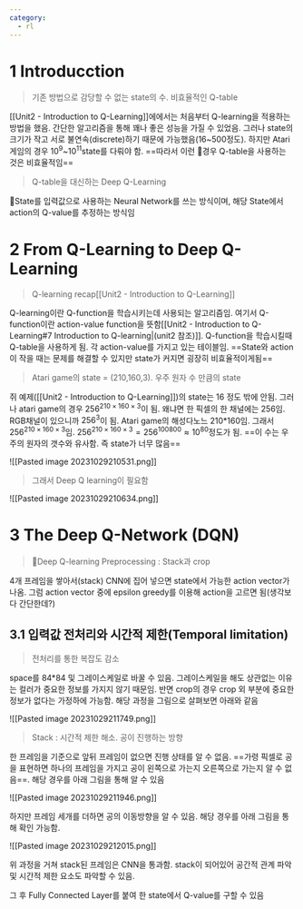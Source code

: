 ```yaml
---
category:
  - rl
---
```


# 1 Introducction
> 기존 방법으로 감당할 수 없는 state의 수. 비효율적인 Q-table

[[Unit2 - Introduction to Q-Learning]]에에서는 처음부터 Q-learning을 적용하는 방법을 했음. 간단한 알고리즘을 통해 꽤나 좋은 성능을 가질 수 있었음. 그러나 state의 크기가 작고 서로 불연속(discrete)하기 때문에 가능했음(16~500정도). 하지만 Atari 게임의 경우 $10^9$\~$10^{11}$state를 다뤄야 함. ==따라서 이런 경우 Q-table을 사용하는 것은 비효율적임==

> Q-table을 대신하는 Deep Q-Learning

State를 입력값으로 사용하는 Neural Network를 쓰는 방식이며, 해당 State에서 action의 Q-value를 추정하는 방식임

# 2 From Q-Learning to Deep Q-Learning

> Q-learning recap[[Unit2 - Introduction to Q-Learning]]

Q-learning이란 Q-function을 학습시키는데 사용되는 알고리즘임. 여기서 Q-function이란 action-value function을 뜻함[[Unit2 - Introduction to Q-Learning#7 Introduction to Q-learning|(unit2 참조)]]. Q-function을 학습시킬때 Q-table을 사용하게 됨. 각 action-value를 가지고 있는 테이블임. ==State와 action이 작을 때는 문제를 해결할 수 있지만 state가 커지면 굉장히 비효율적이게됨==

> Atari game의 state = (210,160,3). 우주 원자 수 만큼의 state

쥐 예제([[Unit2 - Introduction to Q-Learning]])의 state는 16 정도 밖에 안됨. 그러나 atari game의 경우
$256^{210\times160\times3}$이 됨. 왜냐면 한 픽셀의 한 채널에는 256임. RGB채널이 있으니까 $256^3$이 됨. Atari game의 해성다노느 210\*160임. 그래서 $256^{210\times160\times3}$임. $256^{210\times160\times3} = 256^{100800} \approx 10^{80}$정도가 됨. ==이 수는 우주의 원자의 갯수와 유사함. 즉 state가 너무 많음==

![[Pasted image 20231029210531.png]]

> 그래서 Deep Q learning이 필요함

![[Pasted image 20231029210634.png]]

# 3 The Deep Q-Network (DQN)
> Deep Q-learning Preprocessing : Stack과 crop

4개 프레임을 쌓아서(stack) CNN에 집어 넣으면 state에서 가능한 action vector가 나옴. 그럼 action vector 중에 epsilon greedy를 이용해 action을 고르면 됨(생각보다 간단한데?)

## 3.1 입력값 전처리와 시간적 제한(Temporal limitation)
> 전처리를 통한 복잡도 감소

space를 84\*84 및 그레이스케일로 바꿀 수 있음. 그레이스케일을 해도 상관없는 이유는 컬러가 중요한 정보를 가지지 않기 때문임. 반면 crop의 경우 crop 외 부분에 중요한 정보가 없다는 가정하에 가능함. 해당 과정을 그림으로 살펴보면 아래와 같음

![[Pasted image 20231029211749.png]]

> Stack : 시간적 제한 해소. 공이 진행하는 방향

한 프레임을 기준으로 앞뒤 프레임이 없으면 진행 상태를 알 수 없음. ==가령 픽셀로 공을 표현하면 하나의 프레임을 가지고 공이 왼쪽으로 가는지 오른쪽으로 가는지 알 수 없음==. 해당 경우를 아래 그림을 통해 알 수 있음

![[Pasted image 20231029211946.png]]

하지만 프레임 세개를 더하면 공의 이동방향을 알 수 있음. 해당 경우를 아래 그림을 통해 확인 가능함.

![[Pasted image 20231029212015.png]]

위 과정을 거쳐 stack된 프레임은 CNN을 통과함. stack이 되어있어 공간적 관계 파악 및 시간적 제한 요소도 파악할 수 있음.

그 후 Fully Connected Layer를 붙여 한 state에서 Q-value를 구할 수 있음